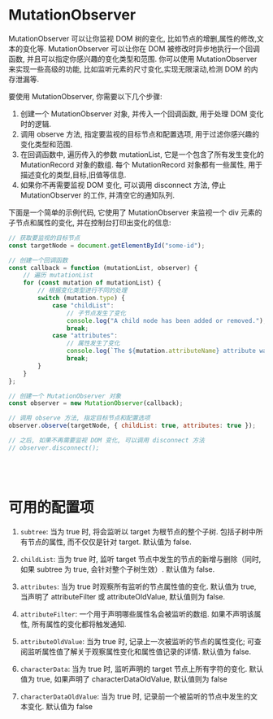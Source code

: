 # MutationObserver

MutationObserver 可以让你监视 DOM 树的变化, 比如节点的增删,属性的修改,文本的变化等. MutationObserver 可以让你在 DOM 被修改时异步地执行一个回调函数, 并且可以指定你感兴趣的变化类型和范围. 你可以使用 MutationObserver 来实现一些高级的功能, 比如监听元素的尺寸变化,实现无限滚动,检测 DOM 的内存泄漏等.

要使用 MutationObserver, 你需要以下几个步骤:

1.  创建一个 MutationObserver 对象, 并传入一个回调函数, 用于处理 DOM 变化时的逻辑.
2.  调用 observe 方法, 指定要监视的目标节点和配置选项, 用于过滤你感兴趣的变化类型和范围.
3.  在回调函数中, 遍历传入的参数 mutationList, 它是一个包含了所有发生变化的 MutationRecord 对象的数组. 每个 MutationRecord 对象都有一些属性, 用于描述变化的类型,目标,旧值等信息.
4.  如果你不再需要监视 DOM 变化, 可以调用 disconnect 方法, 停止 MutationObserver 的工作, 并清空它的通知队列.

下面是一个简单的示例代码, 它使用了 MutationObserver 来监视一个 div 元素的子节点和属性的变化, 并在控制台打印出变化的信息:

```javascript
// 获取要监视的目标节点
const targetNode = document.getElementById("some-id");

// 创建一个回调函数
const callback = function (mutationList, observer) {
    // 遍历 mutationList
    for (const mutation of mutationList) {
        // 根据变化类型进行不同的处理
        switch (mutation.type) {
            case "childList":
                // 子节点发生了变化
                console.log("A child node has been added or removed.");
                break;
            case "attributes":
                // 属性发生了变化
                console.log(`The ${mutation.attributeName} attribute was modified.`);
                break;
        }
    }
};

// 创建一个 MutationObserver 对象
const observer = new MutationObserver(callback);

// 调用 observe 方法, 指定目标节点和配置选项
observer.observe(targetNode, { childList: true, attributes: true });

// 之后, 如果不再需要监视 DOM 变化, 可以调用 disconnect 方法
// observer.disconnect();
```

<br><br>

# 可用的配置项

1.  `subtree`: 当为 true 时, 将会监听以 target 为根节点的整个子树. 包括子树中所有节点的属性, 而不仅仅是针对 target. 默认值为 false.

2.  `childList`: 当为 true 时, 监听 target 节点中发生的节点的新增与删除（同时, 如果 subtree 为 true, 会针对整个子树生效）. 默认值为 false.

3.  `attributes`: 当为 true 时观察所有监听的节点属性值的变化. 默认值为 true, 当声明了 attributeFilter 或 attributeOldValue, 默认值则为 false.

4.  `attributeFilter`: 一个用于声明哪些属性名会被监听的数组. 如果不声明该属性, 所有属性的变化都将触发通知.

5.  `attributeOldValue`: 当为 true 时, 记录上一次被监听的节点的属性变化; 可查阅监听属性值了解关于观察属性变化和属性值记录的详情. 默认值为 false.

6.  `characterData`: 当为 true 时, 监听声明的 target 节点上所有字符的变化. 默认值为 true, 如果声明了 characterDataOldValue, 默认值则为 false

7.  `characterDataOldValue`: 当为 true 时, 记录前一个被监听的节点中发生的文本变化. 默认值为 false

<br>
